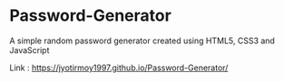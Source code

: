 # Password-Generator

A simple random password generator created using HTML5, CSS3 and JavaScript

Link : https://jyotirmoy1997.github.io/Password-Generator/